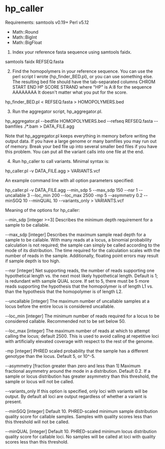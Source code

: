 # hp_caller

Requirements:
samtools v0.19+
Perl v5.12
- Math::Round
- Math::BigInt
- Math::BigFloat

1) Index your reference fasta sequence using samtools faidx. 

samtools faidx REFSEQ.fasta 

2) Find the homopolymers in your reference sequence. You can use the perl script I wrote (hp_finder_BED.pl), or you can use something else. The resulting bed file should have the tab-separated columns CHROM START END HP SCORE STRAND where "HP" is A:8 for the sequence AAAAAAAA It doesn't matter what you put for the score.

hp_finder_BED.pl < REFSEQ.fasta > HOMOPOLYMERS.bed 

3) Run the aggregator script, hp_aggregator.pl. 

hp_aggregator.pl --bedfile HOMOPOLYMERS.bed --refseq REFSEQ.fasta --bamfiles ./*.bam > DATA_FILE.agg

Note that hp_aggregator.pl keeps everything in memory before writing the output data. If you have a large genome or many bamfiles you may run out of memory. Break your bed file up into several smaller bed files if you have this problem. You can put all the variant calls into one file at the end.  

4) Run hp_caller to call variants. Minimal syntax is:

hp_caller.pl -v DATA_FILE.agg > VARIANTS.vcf 

An example command line with all option parameters specified: 

hp_caller.pl -v DATA_FILE.agg --min_sdp 5 --max_sdp 150 --nsr 1 --uncallable 3 --loc_min 200 --loc_max 2500 -mp 5 --asymmetry 0.2 --minSGQ 10 --minQUAL 10 --variants_only > VARIANTS.vcf

Meaning of the options for hp_caller:

--min_sdp [integer >=3]
	Describes the minimum depth requirement for a sample to be callable.

--max_sdp [integer] 
	Describes the maximum sample read depth for a sample to be callable. With many reads at a locus, a binomial probability calculation is not required; the sample can simply be called according to the mode of its distribution. The time required for the calculation scales with the number of reads in the sample. Additionally, floating point errors may result if sample depth is too high. 

--nsr [integer]
	Net supporting reads, the number of reads supporting one hypothetical length vs. the next most likely hypothetical length. Default is 1; is redundant with sample QUAL score. If set to 5, there must be 5 more reads supporting the hypothesis that the homopolymer is of length L1 vs. than 
the hypothesis that the homopolymer is of length L2. 

--uncallable [integer]
	The maximum number of uncallable samples at a locus before the entire locus is considered uncallable. 

--loc_min [integer]
	The minimum number of reads required for a locus to be considered callable. Recommended not to be set below 50. 

--loc_max [integer] 
	The maximum number of reads at which to attempt calling the locus; default 2500. This is used to avoid calling at repetitive loci with artificially elevated coverage with respect to the rest of the genome. 

-mp [integer]
	PHRED scaled probability that the sample has a different genotype than the locus. Default 5, or 10^-5. 

--asymmetry [fraction greater than zero and less than 1]
	Maximum fractional asymmetry around the mode in a distribution. Default 0.2. If a sample or locus distribution has greater asymmetry than this threshold, the sample or locus will not be called.

--variants_only
	If this option is specified, only loci with variants will be output. By default all loci are  output regardless of whether a variant is present. 

--minSGQ [integer]
	Default 10. PHRED-scaled minimum sample distribution quality score for callable samples. Samples with quality scores less than this threshold will not be called.

--minQUAL [integer]
	Default 10. PHRED-scaled minimum locus distribution quality score for callable loci. No samples will be called at loci with quality scores less than this threshold. 

